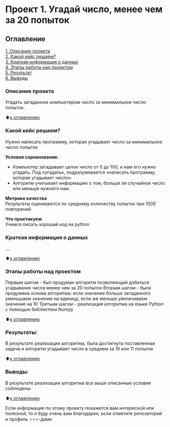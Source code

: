 # Проект 1. Угадай число, менее чем за 20 попыток

## Оглавление  
[1. Описание проекта](README.md#Описание-проекта)  
[2. Какой кейс решаем?](README.md#Какой-кейс-решаем)  
[3. Краткая информация о данных](README.md#Краткая-информация-о-данных)  
[4. Этапы работы над проектом](README.md#Этапы-работы-над-проектом)  
[5. Результат](README.md#Результаты)    
[6. Выводы](README.md#Выводы) 

### Описание проекта    
Угадать загаданное компьютером число за минимальное число попыток.

:arrow_up:[к оглавлению](README.md#Оглавление)


### Какой кейс решаем?    
Нужно написать программу, которая угадывает число за минимальное число попыток

**Условия соревнования:**  
- Компьютер загадывает целое число от 0 до 100, и нам его нужно угадать. Под «угадать», подразумевается «написать программу, которая угадывает число».
- Алгоритм учитывает информацию о том, больше ли случайное число или меньше нужного нам.

**Метрика качества**     
Результаты оцениваются по среднему количеству попыток при 1000 повторений

**Что практикуем**     
Учимся писать хороший код на python


### Краткая информация о данных
....
  
:arrow_up:[к оглавлению](README.md#Оглавление)


### Этапы работы над проектом  
Первым шагом - был продуман алгоритм позволяющий добиться угадывания числа менее чем за 20 попыток 
Вторым шагом - была продумана основа алгоритма: если значение больше загаданного уменьшаем значение на единицу, если же меньше увеличиваем значение на 10
Третьим шагом - реализация алгоритма на языке Python с помощью библиотеки Numpy

:arrow_up:[к оглавлению](README.md#Оглавление)


### Результаты:  
В результате реализации алгоритма, была достигнута поставленная задача и алгоритм угадывает число в среднем за 10 или 11 попыток 

:arrow_up:[к оглавлению](README.md#Оглавление)


### Выводы:  
В результате реализации алгоритма все выше описанные условия соблюдены

:arrow_up:[к оглавлению](README.md#Оглавление)


Если информация по этому проекту покажется вам интересной или полезной, то я буду очень вам благодарен, если отметите репозиторий и профиль ⭐️⭐️⭐️-дами
